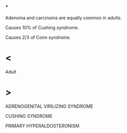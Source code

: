 # .

Adenoma and carcinoma are equally common in adults.

Causes 10% of Cushing syndrome.

Causes 2/3 of Conn syndrome.

# <

Adult

# >

ADRENOGENITAL VIRILIZING SYNDROME

CUSHING SYNDROME

PRIMARY HYPERALDOSTERONISM
